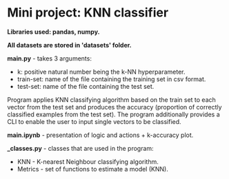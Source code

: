 # Mini project: KNN classifier

**Libraries used: pandas, numpy.**

**All datasets are stored in 'datasets' folder.**

**main.py** -  takes 3 arguments:
* k: positive natural number being the k-NN hyperparameter.
* train-set: name of the file containing the training set in csv format.
* test-set: name of the file containing the test set.

Program applies KNN classifying algorithm based on the train set to each vector from the test set and produces the accuracy (proportion of correctly classified examples from the test set).
The program additionally provides a CLI to enable the user to input single vectors to be classified.

**main.ipynb** - presentation of logic and actions + k-accuracy plot.

**_classes.py** - classes that are used in the program:
* KNN - K-nearest Neighbour classifying algorithm.
* Metrics - set of functions to estimate a model (KNN).
